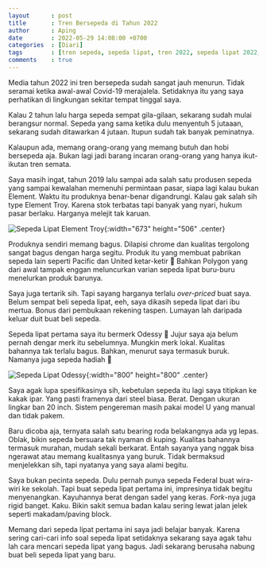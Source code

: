 ```yaml
---
layout      : post
title       : Tren Bersepeda di Tahun 2022
author      : Aping
date        : 2022-05-29 14:08:00 +0700
categories  : [Diari]
tags        : [tren sepeda, sepeda lipat, tren 2022, sepeda lipat 2022, element, pacific, united]
comments    : true
---
```

Media tahun 2022 ini tren bersepeda sudah sangat jauh menurun. Tidak seramai ketika awal-awal Covid-19 merajalela. Setidaknya itu yang saya perhatikan di lingkungan sekitar tempat tinggal saya.

Kalau 2 tahun lalu harga sepeda sempat gila-gilaan, sekarang sudah mulai berangsur normal. Sepeda yang sama ketika dulu menyentuh 5 jutaaan, sekarang sudah ditawarkan 4 jutaan. Itupun sudah tak banyak peminatnya.

Kalaupun ada, memang orang-orang yang memang butuh dan hobi bersepeda aja. Bukan lagi jadi barang incaran orang-orang yang hanya ikut-ikutan tren semata.

Saya masih ingat, tahun 2019 lalu sampai ada salah satu produsen sepeda yang sampai kewalahan memenuhi permintaan pasar, siapa lagi kalau bukan Element. Waktu itu produknya benar-benar digandrungi. Kalau gak salah sih type Element Troy. Karena stok terbatas tapi banyak yang nyari, hukum pasar berlaku. Harganya melejit tak karuan.

![Sepeda Lipat Element Troy](https://blogger.googleusercontent.com/img/b/R29vZ2xl/AVvXsEiVdSaWERvEezTXaMkpGh2amT2-7ObF-qTnXIG_LANcB8g5wQ8dsEKqaGXcpSzHEycisug74Lgl1Uxw552UIWvCHQY1YT5xMK82hTAwBrs0zGDoU99MEPb_qp1Gz7ZWhBPuDX2r-AlZPejGysQH_gE3YgN41h2r-AjvS1oEn6cGNusNFGKfhlHLHsN5Lg/s673/sepeda-lipat-element-troy.jpg "Sepeda Lipat Element Troy"){:width="673" height="506" .center}

Produknya sendiri memang bagus. Dilapisi chrome dan kualitas tergolong sangat bagus dengan harga segitu. Produk itu yang membuat pabrikan sepeda lain seperti Pacific dan United ketar-ketir 🤭 Bahkan Polygon yang dari awal tampak enggan meluncurkan varian sepeda lipat buru-buru menelurkan produk barunya.

Saya juga tertarik sih. Tapi sayang harganya terlalu *over-priced* buat saya. Belum sempat beli sepeda lipat, eeh, saya dikasih sepeda lipat dari ibu mertua. Bonus dari pembukaan rekening taspen. Lumayan lah daripada keluar duit buat beli sepeda.

Sepeda lipat pertama saya itu bermerk Odessy 🤔 Jujur saya aja belum pernah dengar merk itu sebelumnya. Mungkin merk lokal. Kualitas bahannya tak terlalu bagus. Bahkan, menurut saya termasuk buruk. Namanya juga sepeda hadiah 🤪

![Sepeda Lipat Odessy](https://blogger.googleusercontent.com/img/b/R29vZ2xl/AVvXsEjW69kTUvwq7Sw7_P0rJNiDdC8MCrqRd9L6_8rvO7ftNuteNMCHYWJOOum9Fr9SdZ0LAmD2nT6LixU6ph9yeO_puwG8kvpFb1pcXBrg8ZGB1a8V_UPSyhCz2PSTmsR1z63LruPP2Q3if29gWTemRae4340mO54AQHv3rRSpFXNjgNkvegjNtCFoZeWHBg/s800/sepeda-lipat-odessy.jpg "Sepeda Lipat Odessy"){:width="800" height="800" .center}

Saya agak lupa spesifikasinya sih, kebetulan sepeda itu lagi saya titipkan ke kakak ipar. Yang pasti framenya dari steel biasa. Berat. Dengan ukuran lingkar ban 20 inch. Sistem pengereman masih pakai model U yang manual dan tidak pakem.

Baru dicoba aja, ternyata salah satu bearing roda belakangnya ada yg lepas. Oblak, bikin sepeda bersuara tak nyaman di kuping. Kualitas bahannya termasuk murahan, mudah sekali berkarat. Entah sayanya yang nggak bisa ngerawat atau memang kualitasnya yang buruk. Tidak bermaksud menjelekkan sih, tapi nyatanya yang saya alami begitu.

Saya bukan pecinta sepeda. Dulu pernah punya sepeda Federal buat wira-wiri ke sekolah. Tapi buat sepeda lipat pertama ini, impresinya tidak begitu menyenangkan. Kayuhannya berat dengan sadel yang keras. *Fork*-nya juga rigid banget. Kaku. Bikin sakit semua badan kalau sering lewat jalan jelek seperti makadam/paving block.

Memang dari sepeda lipat pertama ini saya jadi belajar banyak. Karena sering cari-cari info soal sepeda lipat setidaknya sekarang saya agak tahu lah cara mencari sepeda lipat yang bagus. Jadi sekarang berusaha nabung buat beli sepeda lipat yang baru.

